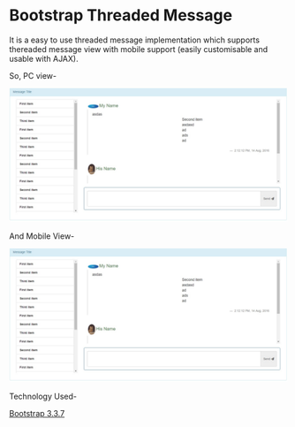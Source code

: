 # Bootstrap Threaded Message

It is a easy to  use threaded message implementation which supports thereaded message view with mobile support (easily customisable and usable with AJAX).

So, PC view-

![alt tag](./img/PC.jpg)

And Mobile View-

![alt tag](./img/Mobile.jpg)


Technology Used-

[Bootstrap 3.3.7](http://getbootstrap.com/getting-started/)